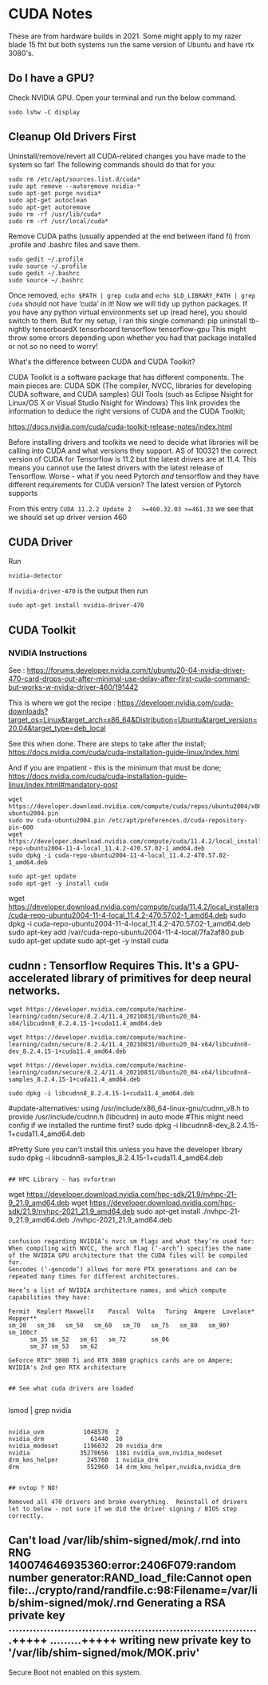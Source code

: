 # CUDA Notes

These are from hardware builds in 2021.  Some might apply to my razer blade 15 fht but both systems run the same version of Ubuntu and have rtx 3080's. 

## Do I have a GPU?

Check  NVIDIA GPU. Open your terminal and run the below command.
```
sudo lshw -C display
```

## Cleanup Old Drivers First

Uninstall/remove/revert all CUDA-related changes you have made to the system so far! The following commands should do that for you:

```
sudo rm /etc/apt/sources.list.d/cuda*
sudo apt remove --autoremove nvidia-*
sudo apt-get purge nvidia*
sudo apt-get autoclean
sudo apt-get autoremove
sudo rm -rf /usr/lib/cuda*
sudo rm -rf /usr/local/cuda*
```

Remove CUDA paths (usually appended at the end between ifand fi) from .profile and .bashrc files and save them.

```
sudo gedit ~/.profile
sudo source ~/.profile
sudo gedit ~/.bashrc
sudo source ~/.bashrc
```

Once removed, `echo $PATH | grep cuda` and `echo $LD_LIBRARY_PATH | grep cuda` should not have ‘cuda’ in it!
Now we will tidy up python packages. If you have any python virtual environments set up (read here), you should switch to them. But for my setup, I ran this single command:
pip uninstall tb-nightly tensorboardX tensorboard tensorflow tensorflow-gpu
This might throw some errors depending upon whether you had that package installed or not so no need to worry!

What's the difference between CUDA and CUDA Toolkit?

CUDA Toolkit is a software package that has different components. The main pieces are: CUDA SDK (The compiler, NVCC, libraries for developing CUDA software, and CUDA samples) GUI Tools (such as Eclipse Nsight for Linux/OS X or Visual Studio Nsight for Windows) This link provides the information to deduce the right versions of CUDA and the CUDA Toolkit;

https://docs.nvidia.com/cuda/cuda-toolkit-release-notes/index.html


Before installing drivers and toolkits we need to decide what libraries will be calling into CUDA and what versions they support. AS of 100321 the correct version of CUDA for Tensorflow is 11.2 but the latest drivers are at 11.4. This means you cannot use the latest drivers with the latest release of Tensorflow. Worse - what if you need Pytorch *and* tensorflow and they have different requirements for CUDA version? The latest version of Pytorch supports

From this entry `CUDA 11.2.2 Update 2	>=460.32.03	>=461.33` we see that we should set up driver version 460

## CUDA Driver

Run

```
nvidia-detector
```

If `nvidia-driver-470` is the output then run

```
sudo apt-get install nvidia-driver-470
```


## CUDA Toolkit

### NVIDIA Instructions

See : https://forums.developer.nvidia.com/t/ubuntu20-04-nvidia-driver-470-card-drops-out-after-minimal-use-delay-after-first-cuda-command-but-works-w-nvidia-driver-460/191442

This is where we got the recipe :
https://developer.nvidia.com/cuda-downloads?target_os=Linux&target_arch=x86_64&Distribution=Ubuntu&target_version=20.04&target_type=deb_local

See this when done. There are steps to take after the install;
https://docs.nvidia.com/cuda/cuda-installation-guide-linux/index.html

And if you are impatient - this is the minimum that must be done;
https://docs.nvidia.com/cuda/cuda-installation-guide-linux/index.html#mandatory-post



```
wget https://developer.download.nvidia.com/compute/cuda/repos/ubuntu2004/x86_64/cuda-ubuntu2004.pin
sudo mv cuda-ubuntu2004.pin /etc/apt/preferences.d/cuda-repository-pin-600
wget https://developer.download.nvidia.com/compute/cuda/11.4.2/local_installers/cuda-repo-ubuntu2004-11-4-local_11.4.2-470.57.02-1_amd64.deb
sudo dpkg -i cuda-repo-ubuntu2004-11-4-local_11.4.2-470.57.02-1_amd64.deb

sudo apt-get update
sudo apt-get -y install cuda

```

wget https://developer.download.nvidia.com/compute/cuda/11.4.2/local_installers/cuda-repo-ubuntu2004-11-4-local_11.4.2-470.57.02-1_amd64.deb
sudo dpkg -i cuda-repo-ubuntu2004-11-4-local_11.4.2-470.57.02-1_amd64.deb
sudo apt-key add /var/cuda-repo-ubuntu2004-11-4-local/7fa2af80.pub
sudo apt-get update
sudo apt-get -y install cuda

## cudnn : Tensorflow Requires This. It's a GPU-accelerated library of primitives for deep neural networks.

```
wget https://developer.nvidia.com/compute/machine-learning/cudnn/secure/8.2.4/11.4_20210831/Ubuntu20_04-x64/libcudnn8_8.2.4.15-1+cuda11.4_amd64.deb

wget https://developer.nvidia.com/compute/machine-learning/cudnn/secure/8.2.4/11.4_20210831/Ubuntu20_04-x64/libcudnn8-dev_8.2.4.15-1+cuda11.4_amd64.deb

wget https://developer.nvidia.com/compute/machine-learning/cudnn/secure/8.2.4/11.4_20210831/Ubuntu20_04-x64/libcudnn8-samples_8.2.4.15-1+cuda11.4_amd64.deb

sudo dpkg -i libcudnn8_8.2.4.15-1+cuda11.4_amd64.deb
```



#update-alternatives: using /usr/include/x86_64-linux-gnu/cudnn_v8.h to provide /usr/include/cudnn.h (libcudnn) in auto mode
#This might need config if we installed the runtime first?
sudo dpkg -i libcudnn8-dev_8.2.4.15-1+cuda11.4_amd64.deb

#Pretty Sure you can't install this unless you have the developer library
sudo dpkg -i libcudnn8-samples_8.2.4.15-1+cuda11.4_amd64.deb
```

## HPC Library - has nvfortran

```
wget https://developer.download.nvidia.com/hpc-sdk/21.9/nvhpc-21-9_21.9_amd64.deb
wget https://developer.download.nvidia.com/hpc-sdk/21.9/nvhpc-2021_21.9_amd64.deb
sudo apt-get install ./nvhpc-21-9_21.9_amd64.deb ./nvhpc-2021_21.9_amd64.deb
```

confusion regarding NVIDIA’s nvcc sm flags and what they’re used for:
When compiling with NVCC, the arch flag (‘-arch‘) specifies the name of the NVIDIA GPU architecture that the CUDA files will be compiled for.
Gencodes (‘-gencode‘) allows for more PTX generations and can be repeated many times for different architectures.

Here’s a list of NVIDIA architecture names, and which compute capabilities they have:

Fermi†	Kepler†	Maxwell‡	Pascal	Volta	Turing	Ampere	Lovelace*	Hopper**
sm_20	sm_30	sm_50	sm_60	sm_70	sm_75	sm_80	sm_90?	sm_100c?
      sm_35	sm_52	sm_61	sm_72		sm_86		
      sm_37	sm_53	sm_62				

GeForce RTX™ 3080 Ti and RTX 3080 graphics cards are on Ampere; NVIDIA's 2nd gen RTX architecture


## See what cuda drivers are loaded


```
lsmod | grep nvidia
```

nvidia_uvm           1048576  2
nvidia_drm             61440  10
nvidia_modeset       1196032  20 nvidia_drm
nvidia              35270656  1381 nvidia_uvm,nvidia_modeset
drm_kms_helper        245760  1 nvidia_drm
drm                   552960  14 drm_kms_helper,nvidia,nvidia_drm


## nvtop ? NO!

Removed all 470 drivers and broke everything.  Reinstall of drivers let to below - not sure if we did the driver signing / BIOS step correctly.

```
Can't load /var/lib/shim-signed/mok/.rnd into RNG
140074646935360:error:2406F079:random number generator:RAND_load_file:Cannot open file:../crypto/rand/randfile.c:98:Filename=/var/lib/shim-signed/mok/.rnd
Generating a RSA private key
........................................................................+++++
.........+++++
writing new private key to '/var/lib/shim-signed/mok/MOK.priv'
-----
Secure Boot not enabled on this system.
```
